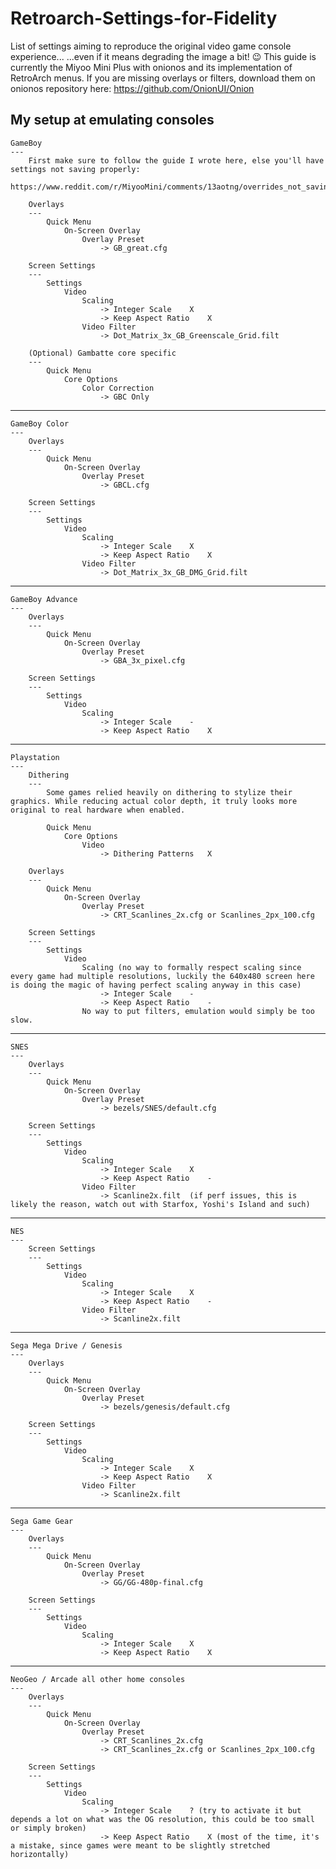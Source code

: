 # Retroarch-Settings-for-Fidelity
List of settings aiming to reproduce the original video game console experience... ...even if it means degrading the image a bit! 😉
This guide is currently the Miyoo Mini Plus with onionos and its implementation of RetroArch menus.
If you are missing overlays or filters, download them on onionos repository here: https://github.com/OnionUI/Onion

My setup at emulating consoles
---
	GameBoy
	---
		First make sure to follow the guide I wrote here, else you'll have settings not saving properly:
		https://www.reddit.com/r/MiyooMini/comments/13aotng/overrides_not_saving_this_might_be_the_fix/
		
		Overlays
		---
			Quick Menu
				On-Screen Overlay
					Overlay Preset
						-> GB_great.cfg

		Screen Settings
		---
			Settings
				Video
					Scaling
						-> Integer Scale	X
						-> Keep Aspect Ratio	X
					Video Filter
						-> Dot_Matrix_3x_GB_Greenscale_Grid.filt

		(Optional) Gambatte core specific
		---
			Quick Menu
				Core Options
					Color Correction
						-> GBC Only
---
	GameBoy Color
	---
		Overlays
		---
			Quick Menu
				On-Screen Overlay
					Overlay Preset
						-> GBCL.cfg

		Screen Settings
		---
			Settings
				Video
					Scaling
						-> Integer Scale	X
						-> Keep Aspect Ratio	X
					Video Filter
						-> Dot_Matrix_3x_GB_DMG_Grid.filt
---
	GameBoy Advance
	---
		Overlays
		---
			Quick Menu
				On-Screen Overlay
					Overlay Preset
						-> GBA_3x_pixel.cfg

		Screen Settings
		---
			Settings
				Video
					Scaling
						-> Integer Scale	-
						-> Keep Aspect Ratio	X
---
	Playstation
	---
		Dithering
		---
			Some games relied heavily on dithering to stylize their graphics. While reducing actual color depth, it truly looks more original to real hardware when enabled.

			Quick Menu
				Core Options
					Video
						-> Dithering Patterns	X

		Overlays
		---
			Quick Menu
				On-Screen Overlay
					Overlay Preset
						-> CRT_Scanlines_2x.cfg or Scanlines_2px_100.cfg

		Screen Settings
		---
			Settings
				Video
					Scaling (no way to formally respect scaling since every game had multiple resolutions, luckily the 640x480 screen here is doing the magic of having perfect scaling anyway in this case)
						-> Integer Scale	-
						-> Keep Aspect Ratio	-
					No way to put filters, emulation would simply be too slow.
---
	SNES
	---
		Overlays
		---
			Quick Menu
				On-Screen Overlay
					Overlay Preset
						-> bezels/SNES/default.cfg

		Screen Settings
		---
			Settings
				Video
					Scaling
						-> Integer Scale	X
						-> Keep Aspect Ratio	-
					Video Filter
						-> Scanline2x.filt	(if perf issues, this is likely the reason, watch out with Starfox, Yoshi's Island and such)
---
	NES
	---
		Screen Settings
		---
			Settings
				Video
					Scaling
						-> Integer Scale	X
						-> Keep Aspect Ratio	-
					Video Filter
						-> Scanline2x.filt
---
	Sega Mega Drive / Genesis
	---
		Overlays
		---
			Quick Menu
				On-Screen Overlay
					Overlay Preset
						-> bezels/genesis/default.cfg
		
		Screen Settings
		---
			Settings
				Video
					Scaling
						-> Integer Scale	X
						-> Keep Aspect Ratio	X
					Video Filter
						-> Scanline2x.filt
---
	Sega Game Gear
	---
		Overlays
		---
			Quick Menu
				On-Screen Overlay
					Overlay Preset
						-> GG/GG-480p-final.cfg
		
		Screen Settings
		---
			Settings
				Video
					Scaling
						-> Integer Scale	X
						-> Keep Aspect Ratio	X
---
	NeoGeo / Arcade all other home consoles
	---
		Overlays
		---
			Quick Menu
				On-Screen Overlay
					Overlay Preset
						-> CRT_Scanlines_2x.cfg
						-> CRT_Scanlines_2x.cfg or Scanlines_2px_100.cfg

		Screen Settings
		---
			Settings
				Video
					Scaling
						-> Integer Scale	? (try to activate it but depends a lot on what was the OG resolution, this could be too small or simply broken)
						-> Keep Aspect Ratio	X (most of the time, it's a mistake, since games were meant to be slightly stretched horizontally)
					
